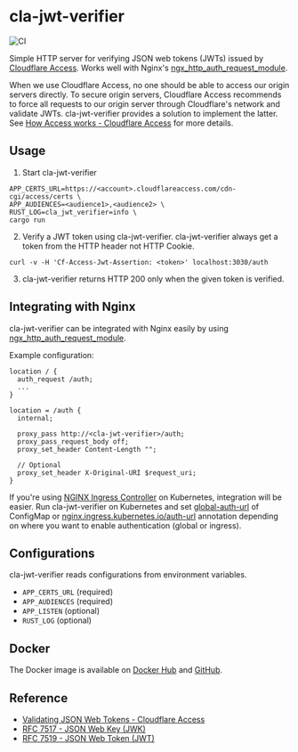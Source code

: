 # cla-jwt-verifier
![CI](https://github.com/ymyzk/cla-jwt-verifier/workflows/CI/badge.svg)

Simple HTTP server for verifying JSON web tokens (JWTs) issued by [Cloudflare Access](https://teams.cloudflare.com/access/).
Works well with Nginx's [ngx_http_auth_request_module](http://nginx.org/en/docs/http/ngx_http_auth_request_module.html).

When we use Cloudflare Access, no one should be able to access our origin servers directly.
To secure origin servers, Cloudflare Access recommends to force all requests to our origin server through Cloudflare's network and validate JWTs.
cla-jwt-verifier provides a solution to implement the latter.
See [How Access works - Cloudflare Access](https://developers.cloudflare.com/access/about/how-access-works/) for more details.

## Usage
1. Start cla-jwt-verifier
```shell
APP_CERTS_URL=https://<account>.cloudflareaccess.com/cdn-cgi/access/certs \
APP_AUDIENCES=<audience1>,<audience2> \
RUST_LOG=cla_jwt_verifier=info \
cargo run
```
2. Verify a JWT token using cla-jwt-verifier. cla-jwt-verifier always get a token from the HTTP header not HTTP Cookie.
```shell
curl -v -H 'Cf-Access-Jwt-Assertion: <token>' localhost:3030/auth
```
3. cla-jwt-verifier returns HTTP 200 only when the given token is verified.

## Integrating with Nginx
cla-jwt-verifier can be integrated with Nginx easily by using [ngx_http_auth_request_module](http://nginx.org/en/docs/http/ngx_http_auth_request_module.html).

Example configuration:
```
location / {
  auth_request /auth;
  ...
}

location = /auth {
  internal;

  proxy_pass http://<cla-jwt-verifier>/auth;
  proxy_pass_request_body off;
  proxy_set_header Content-Length "";

  // Optional
  proxy_set_header X-Original-URI $request_uri;
}
```

If you're using [NGINX Ingress Controller](https://kubernetes.github.io/ingress-nginx/) on Kubernetes, integration will be easier.
Run cla-jwt-verifier on Kubernetes and set [global-auth-url](https://kubernetes.github.io/ingress-nginx/user-guide/nginx-configuration/configmap/#global-auth-url) of ConfigMap or [nginx.ingress.kubernetes.io/auth-url](https://kubernetes.github.io/ingress-nginx/user-guide/nginx-configuration/annotations/#external-authentication) annotation depending on where you want to enable authentication (global or ingress).

## Configurations
cla-jwt-verifier reads configurations from environment variables.

- `APP_CERTS_URL` (required)
- `APP_AUDIENCES` (required)
- `APP_LISTEN` (optional)
- `RUST_LOG` (optional)

## Docker
The Docker image is available on [Docker Hub](https://hub.docker.com/repository/docker/ymyzk/cla-jwt-verifier) and
[GitHub](https://github.com/users/ymyzk/packages/container/package/cla-jwt-verifier).

## Reference
- [Validating JSON Web Tokens - Cloudflare Access](https://developers.cloudflare.com/access/setting-up-access/validate-jwt-tokens/)
- [RFC 7517 - JSON Web Key (JWK)](https://tools.ietf.org/html/rfc7517)
- [RFC 7519 - JSON Web Token (JWT)](https://tools.ietf.org/html/rfc7519)

